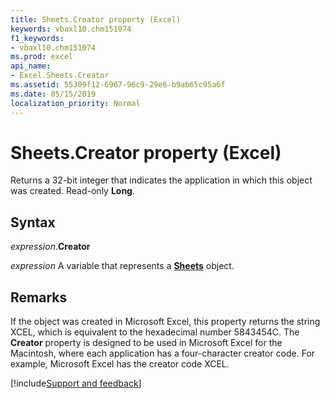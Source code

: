 ```yaml
---
title: Sheets.Creator property (Excel)
keywords: vbaxl10.chm151074
f1_keywords:
- vbaxl10.chm151074
ms.prod: excel
api_name:
- Excel.Sheets.Creator
ms.assetid: 55309f12-6967-96c9-29e6-b9ab65c95a6f
ms.date: 05/15/2019
localization_priority: Normal
---
```



# Sheets.Creator property (Excel)

Returns a 32-bit integer that indicates the application in which this object was created. Read-only **Long**.


## Syntax

_expression_.**Creator**

_expression_ A variable that represents a **[Sheets](Excel.Sheets.md)** object.


## Remarks

If the object was created in Microsoft Excel, this property returns the string XCEL, which is equivalent to the hexadecimal number 5843454C. The **Creator** property is designed to be used in Microsoft Excel for the Macintosh, where each application has a four-character creator code. For example, Microsoft Excel has the creator code XCEL.




[!include[Support and feedback](~/includes/feedback-boilerplate.md)]